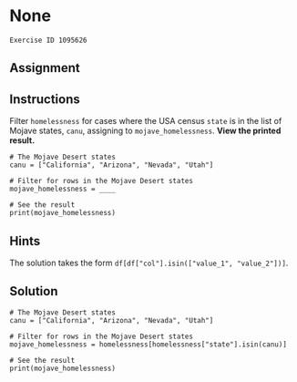 
#  None

```
Exercise ID 1095626
```

##  Assignment 

##  Instructions 

Filter `homelessness` for cases where the USA census `state` is in the list of Mojave states, `canu`, assigning to `mojave_homelessness`. **View the printed result.**



```
# The Mojave Desert states
canu = ["California", "Arizona", "Nevada", "Utah"]

# Filter for rows in the Mojave Desert states
mojave_homelessness = ____

# See the result
print(mojave_homelessness)
```

##  Hints 

The solution takes the form `df[df["col"].isin(["value_1", "value_2"])]`.



##  Solution 

```
# The Mojave Desert states
canu = ["California", "Arizona", "Nevada", "Utah"]

# Filter for rows in the Mojave Desert states
mojave_homelessness = homelessness[homelessness["state"].isin(canu)]

# See the result
print(mojave_homelessness)
```


